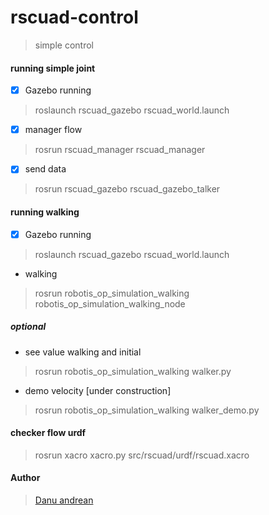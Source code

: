 # rscuad-control
> simple control

#### running simple joint
- [x] Gazebo running
> roslaunch rscuad_gazebo rscuad_world.launch
- [x] manager flow
> rosrun rscuad_manager rscuad_manager
- [x] send data
> rosrun rscuad_gazebo rscuad_gazebo_talker


#### running walking
- [x] Gazebo running
> roslaunch rscuad_gazebo rscuad_world.launch

- walking
> rosrun robotis_op_simulation_walking robotis_op_simulation_walking_node

##### optional
- see value walking and initial
> rosrun robotis_op_simulation_walking walker.py

- demo velocity [under construction]
> rosrun robotis_op_simulation_walking walker_demo.py



#### checker flow urdf
> rosrun xacro xacro.py src/rscuad/urdf/rscuad.xacro 

#### Author
> <a href="https://me-danuandrean.github.io/">Danu andrean </a>
